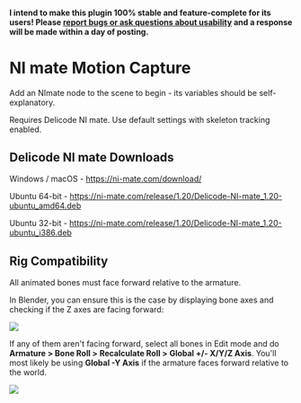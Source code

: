 #### I intend to make this plugin 100% stable and feature-complete for its users! Please [report bugs or ask questions about usability](https://github.com/hoontee/godot-ni-mate-motion-capture/issues) and a response will be made within a day of posting.

# NI mate Motion Capture

Add an NImate node to the scene to begin - its variables should be self-explanatory.

Requires Delicode NI mate. Use default settings with skeleton tracking enabled.

## Delicode NI mate Downloads

Windows / macOS - https://ni-mate.com/download/

Ubuntu 64-bit - https://ni-mate.com/release/1.20/Delicode-NI-mate_1.20-ubuntu_amd64.deb

Ubuntu 32-bit - https://ni-mate.com/release/1.20/Delicode-NI-mate_1.20-ubuntu_i386.deb

## Rig Compatibility

All animated bones must face forward relative to the armature.

In Blender, you can ensure this is the case by displaying bone axes and checking if the Z axes are facing forward:

![](https://github.com/hoontee/godot-ni-mate-motion-capture/blob/master/axes.png?raw=true)

If any of them aren't facing forward, select all bones in Edit mode and do **Armature > Bone Roll > Recalculate Roll > Global +/- X/Y/Z Axis**. You'll most likely be using **Global -Y Axis** if the armature faces forward relative to the world.

![](https://github.com/hoontee/godot-ni-mate-motion-capture/blob/master/recalculate_roll.png?raw=true)
